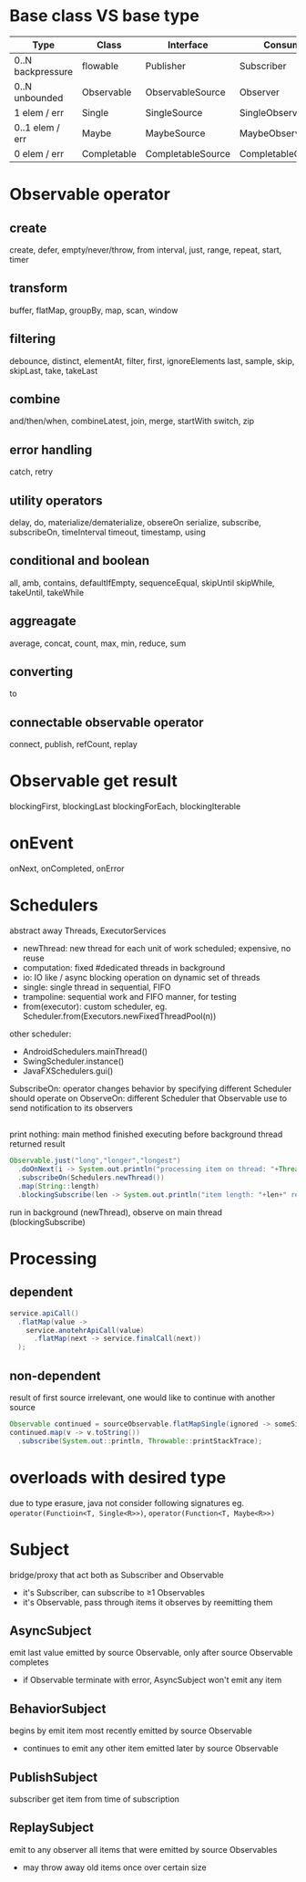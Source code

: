 # Base class VS base type
| Type              | Class       | Interface         | Consumer            |
| ----------------- | ----------- | ----------------- | ------------------- |
| 0..N backpressure | flowable    | Publisher         | Subscriber          |
| 0..N unbounded    | Observable  | ObservableSource  | Observer            |
| 1 elem / err      | Single      | SingleSource      | SingleObserver      |
| 0..1 elem / err   | Maybe       | MaybeSource       | MaybeObserver       |
| 0 elem / err      | Completable | CompletableSource | CompletableObserver |


# Observable operator
## create
create, defer, empty/never/throw, from
interval, just, range, repeat, start, timer

## transform
buffer, flatMap, groupBy, map, scan, window

## filtering 
debounce, distinct, elementAt, filter, first, ignoreElements
last, sample, skip, skipLast, take, takeLast

## combine
and/then/when, combineLatest, join, merge, startWith
switch, zip

## error handling
catch, retry

## utility operators
delay, do, materialize/dematerialize, obsereOn
serialize, subscribe, subscribeOn, timeInterval
timeout, timestamp, using

## conditional and boolean
all, amb, contains, defaultIfEmpty, sequenceEqual, skipUntil
skipWhile, takeUntil, takeWhile

## aggreagate
average, concat, count, max, min, reduce, sum

## converting
to

## connectable observable operator
connect, publish, refCount, replay

# Observable get result
blockingFirst, blockingLast
blockingForEach, blockingIterable


# onEvent
onNext, onCompleted, onError


# Schedulers
abstract away Threads, ExecutorServices
- newThread: new thread for each unit of work scheduled; expensive, no reuse
- computation: fixed #dedicated threads in background
- io: IO like / async blocking operation on dynamic set of threads
- single: single thread in sequential, FIFO
- trampoline: sequential work and FIFO manner, for testing
- from(executor): custom scheduler, eg. Scheduler.from(Executors.newFixedThreadPool(n))

other scheduler:
- AndroidSchedulers.mainThread()
- SwingScheduler.instance()
- JavaFXSchedulers.gui()

SubscribeOn: operator changes behavior by specifying different Scheduler should operate on
ObserveOn: different Scheduler that Observable use to send notification to its observers

## 
print nothing: 
main method finished executing before background thread returned result
```java
Observable.just("long","longer","longest")
  .doOnNext(i -> System.out.println("processing item on thread: "+Thread.currentThread().getName()))
  .subscribeOn(Schedulers.newThread())
  .map(String::length)
  .blockingSubscribe(len -> System.out.println("item length: "+len+" receive on thread: "+Thread.currentThread().getName()));
```
run in background (newThread), observe on main thread (blockingSubscribe)


# Processing
## dependent
```java
service.apiCall()
  .flatMap(value -> 
    service.anotehrApiCall(value)
      .flatMap(next -> service.finalCall(next))
  );
```

## non-dependent
result of first source irrelevant, one would like to continue with another source
```java
Observable continued = sourceObservable.flatMapSingle(ignored -> someSingleSource)
continued.map(v -> v.toString())
  .subscribe(System.out::println, Throwable::printStackTrace);
```

# overloads with desired type
due to type erasure, java not consider following signatures
eg. `operator(Functioin<T, Single<R>>)`, `operator(Function<T, Maybe<R>>)`


# Subject
bridge/proxy that act both as Subscriber and Observable
- it's Subscriber, can subscribe to ≥1 Observables
- it's Observable, pass through items it observes by reemitting them

## AsyncSubject
emit last value emitted by source Observable, only after source Observable completes
- if Observable terminate with error, AsyncSubject won't emit any item

## BehaviorSubject
begins by emit item most recently emitted by source Observable
- continues to emit any other item emitted later by source Observable

## PublishSubject
subscriber get item from time of subscription

## ReplaySubject
emit to any observer all items that were emitted by source Observables
- may throw away old items once over certain size





















